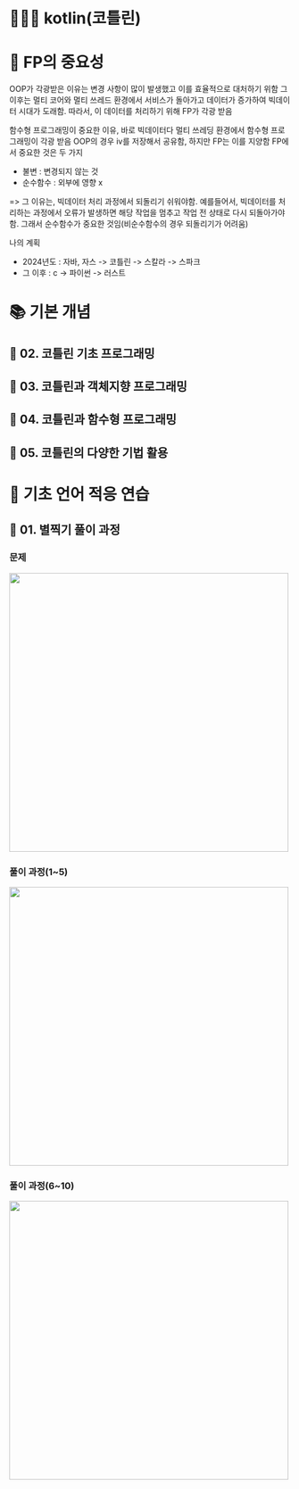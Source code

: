 # 🦸🏻‍♀️ kotlin(코틀린)

# 🎯 FP의 중요성

OOP가 각광받은 이유는 변경 사항이 많이 발생했고 이를 효율적으로 대처하기 위함
그 이후는 멀티 코어와 멀티 쓰레드 환경에서 서비스가 돌아가고 데이터가 증가하여 빅데이터 시대가 도래함. 따라서, 이 데이터를 처리하기 위해 FP가 각광 받음

함수형 프로그래밍이 중요한 이유, 바로 빅데이터다
멀티 쓰레딩 환경에서 함수형 프로그래밍이 각광 받음 
OOP의 경우 iv를 저장해서 공유함, 하지만 FP는 이를 지양함
FP에서 중요한 것은 두 가지
- 불변 : 변경되지 않는 것 
- 순수함수 : 외부에 영향 x

=> 그 이유는, 빅데이터 처리 과정에서 되돌리기 쉬워야함. 예를들어서, 빅데이터를 처리하는 과정에서 오류가 발생하면 해당 작업을 멈추고 작업 전 상태로 다시 되돌아가야함. 그래서 순수함수가 중요한 것임(비순수함수의 경우 되돌리기가 어려움)


나의 계획
- 2024년도 : 자바, 자스 -> 코틀린 -> 스칼라 -> 스파크
- 그 이후 : c -> 파이썬 -> 러스트 

# 📚 기본 개념 

## 📌 02. 코틀린 기초 프로그래밍

## 📌 03. 코틀린과 객체지향 프로그래밍 

## 📌 04. 코틀린과 함수형 프로그래밍 

## 📌 05. 코틀린의 다양한 기법 활용

# 📝 기초 언어 적응 연습 

## 📌 01. 별찍기 풀이 과정 

### 문제 
<img src="https://github.com/jongheonleee/kotlin/assets/87258372/8d4c0b13-b64b-4d15-8770-196d4a84f35e" width="500" height="500"/>


### 풀이 과정(1~5) 
<img src="https://github.com/jongheonleee/kotlin/assets/87258372/6ef39fac-9239-43ce-86c4-9992503a94d0" width="500" height="500"/>

### 풀이 과정(6~10) 
<img src="https://github.com/jongheonleee/kotlin/assets/87258372/00ae515d-c391-4d46-9f8a-9f16670922ad" width="500" height="500"/>

